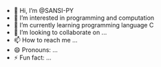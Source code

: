 - 👋 Hi, I’m @SANSI-PY
- 👀 I’m interested in programming and computation
- 🌱 I’m currently learning programming language C
- 💞️ I’m looking to collaborate on ...
- 📫 How to reach me ...
- 😄 Pronouns: ...
- ⚡ Fun fact: ...

<!---
SANSI-PY/SANSI-PY is a ✨ special ✨ repository because its `README.md` (this file) appears on your GitHub profile.
You can click the Preview link to take a look at your changes.
--->
